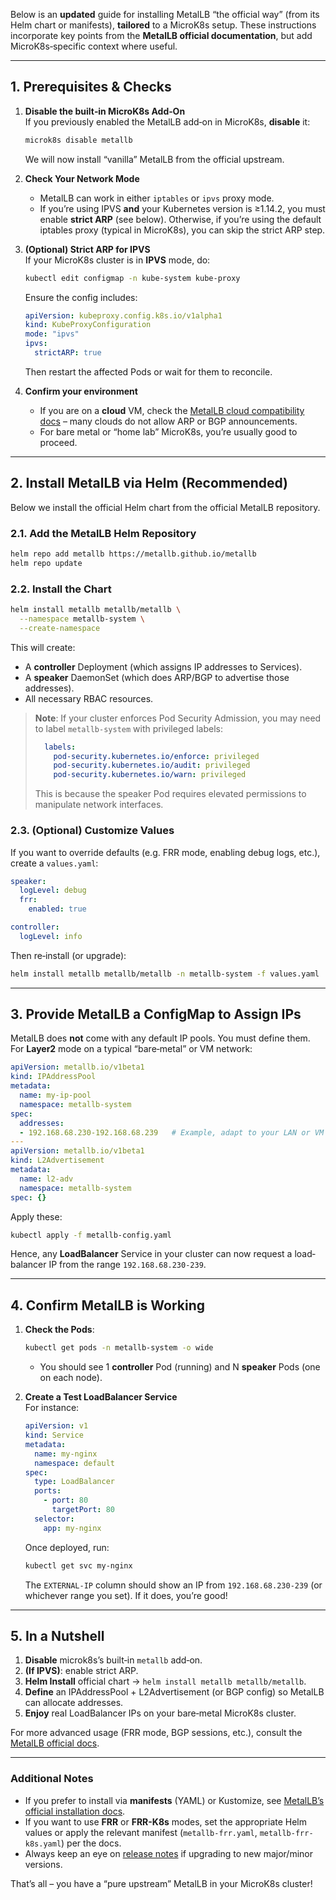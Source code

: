 Below is an **updated** guide for installing MetalLB “the official way” (from its Helm chart or manifests), **tailored** to a MicroK8s setup. These instructions incorporate key points from the **MetalLB official documentation**, but add MicroK8s‐specific context where useful.

---

## 1. Prerequisites & Checks

1. **Disable the built‐in MicroK8s Add‐On**  
   If you previously enabled the MetalLB add‐on in MicroK8s, **disable** it:
   ```bash
   microk8s disable metallb
   ```
   We will now install “vanilla” MetalLB from the official upstream.

2. **Check Your Network Mode**  
   - MetalLB can work in either `iptables` or `ipvs` proxy mode.  
   - If you’re using IPVS **and** your Kubernetes version is ≥1.14.2, you must enable **strict ARP** (see below). Otherwise, if you’re using the default iptables proxy (typical in MicroK8s), you can skip the strict ARP step.

3. **(Optional) Strict ARP for IPVS**  
   If your MicroK8s cluster is in **IPVS** mode, do:
   ```bash
   kubectl edit configmap -n kube-system kube-proxy
   ```
   Ensure the config includes:
   ```yaml
   apiVersion: kubeproxy.config.k8s.io/v1alpha1
   kind: KubeProxyConfiguration
   mode: "ipvs"
   ipvs:
     strictARP: true
   ```
   Then restart the affected Pods or wait for them to reconcile.

4. **Confirm your environment**  
   - If you are on a **cloud** VM, check the [MetalLB cloud compatibility docs](https://metallb.universe.tf/installation/clouds/) – many clouds do not allow ARP or BGP announcements.  
   - For bare metal or “home lab” MicroK8s, you’re usually good to proceed.

---

## 2. Install MetalLB via **Helm** (Recommended)

Below we install the official Helm chart from the official MetalLB repository.

### 2.1. Add the MetalLB Helm Repository

```bash
helm repo add metallb https://metallb.github.io/metallb
helm repo update
```

### 2.2. Install the Chart

```bash
helm install metallb metallb/metallb \
  --namespace metallb-system \
  --create-namespace
```

This will create:
- A **controller** Deployment (which assigns IP addresses to Services).
- A **speaker** DaemonSet (which does ARP/BGP to advertise those addresses).
- All necessary RBAC resources.

> **Note**: If your cluster enforces Pod Security Admission, you may need to label `metallb-system` with privileged labels:
> 
> ```yaml
>   labels:
>     pod-security.kubernetes.io/enforce: privileged
>     pod-security.kubernetes.io/audit: privileged
>     pod-security.kubernetes.io/warn: privileged
> ```
> 
> This is because the speaker Pod requires elevated permissions to manipulate network interfaces.

### 2.3. (Optional) Customize Values

If you want to override defaults (e.g. FRR mode, enabling debug logs, etc.), create a `values.yaml`:

```yaml
speaker:
  logLevel: debug
  frr:
    enabled: true

controller:
  logLevel: info
```

Then re‐install (or upgrade):
```bash
helm install metallb metallb/metallb -n metallb-system -f values.yaml
```

---

## 3. Provide MetalLB a **ConfigMap** to Assign IPs

MetalLB does **not** come with any default IP pools. You must define them. For **Layer2** mode on a typical “bare‐metal” or VM network:

```yaml
apiVersion: metallb.io/v1beta1
kind: IPAddressPool
metadata:
  name: my-ip-pool
  namespace: metallb-system
spec:
  addresses:
  - 192.168.68.230-192.168.68.239   # Example, adapt to your LAN or VM network
---
apiVersion: metallb.io/v1beta1
kind: L2Advertisement
metadata:
  name: l2-adv
  namespace: metallb-system
spec: {}
```

Apply these:
```bash
kubectl apply -f metallb-config.yaml
```
Hence, any **LoadBalancer** Service in your cluster can now request a load‐balancer IP from the range `192.168.68.230-239`.

---

## 4. Confirm MetalLB is Working

1. **Check the Pods**:
   ```bash
   kubectl get pods -n metallb-system -o wide
   ```
   - You should see 1 **controller** Pod (running) and N **speaker** Pods (one on each node).

2. **Create a Test LoadBalancer Service**  
   For instance:
   ```yaml
   apiVersion: v1
   kind: Service
   metadata:
     name: my-nginx
     namespace: default
   spec:
     type: LoadBalancer
     ports:
       - port: 80
         targetPort: 80
     selector:
       app: my-nginx
   ```
   Once deployed, run:
   ```bash
   kubectl get svc my-nginx
   ```
   The `EXTERNAL-IP` column should show an IP from `192.168.68.230-239` (or whichever range you set). If it does, you’re good!

---

## 5. In a Nutshell

1. **Disable** microk8s’s built‐in `metallb` add‐on.  
2. **(If IPVS)**: enable strict ARP.  
3. **Helm Install** official chart → `helm install metallb metallb/metallb`.  
4. **Define** an IPAddressPool + L2Advertisement (or BGP config) so MetalLB can allocate addresses.  
5. **Enjoy** real LoadBalancer IPs on your bare‐metal MicroK8s cluster.

For more advanced usage (FRR mode, BGP sessions, etc.), consult the [MetalLB official docs](https://metallb.universe.tf). 

---

### Additional Notes

- If you prefer to install via **manifests** (YAML) or Kustomize, see [MetalLB’s official installation docs](https://metallb.universe.tf/installation/).  
- If you want to use **FRR** or **FRR-K8s** modes, set the appropriate Helm values or apply the relevant manifest (`metallb-frr.yaml`, `metallb-frr-k8s.yaml`) per the docs.  
- Always keep an eye on [release notes](https://github.com/metallb/metallb/releases) if upgrading to new major/minor versions.

That’s all – you have a “pure upstream” MetalLB in your MicroK8s cluster!